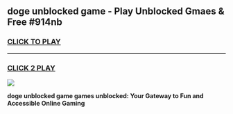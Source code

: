 
## doge unblocked game - Play Unblocked Gmaes & Free #914nb
<h3>
<a href="https://premium.freeplayer.one?title=doge_unblocked_game&ref=01M">CLICK TO PLAY</a></h3>
<hr>

<h3>
<a href="https://premium.freeplayer.one?title=doge_unblocked_game&ref=01M">CLICK 2 PLAY</a>
  
</h3>

<a href="https://premium.freeplayer.one?title=doge_unblocked_game&ref=01M"><img src="https://clearcache.store/games.png"></a>


**doge unblocked game games unblocked: Your Gateway to Fun and Accessible Online Gaming**
